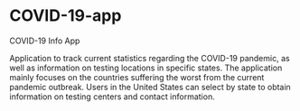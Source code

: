 # COVID-19-app
COVID-19 Info App

Application to track current statistics regarding the COVID-19 pandemic, as well as information on testing locations in specific states. The application mainly focuses on the countries suffering the worst from the current pandemic outbreak. Users in the United States can select by state to obtain information on testing centers and contact information.
